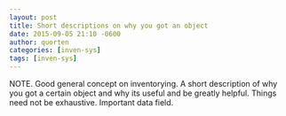 ```yaml
---
layout: post
title: Short descriptions on why you got an object
date: 2015-09-05 21:10 -0600
author: quorten
categories: [inven-sys]
tags: [inven-sys]
---
```


NOTE.  Good general concept on inventorying.  A short description of
why you got a certain object and why its useful and be greatly
helpful.  Things need not be exhaustive.  Important data field.
